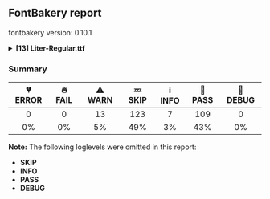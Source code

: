 ## FontBakery report

fontbakery version: 0.10.1

<details><summary><b>[13] Liter-Regular.ttf</b></summary><div><details><summary>⚠ <b>WARN:</b> Check for codepoints not covered by METADATA subsets. (<a href="https://font-bakery.readthedocs.io/en/stable/fontbakery/profiles/googlefonts.html#com.google.fonts/check/metadata/unreachable_subsetting">com.google.fonts/check/metadata/unreachable_subsetting</a>)</summary><div>


* ⚠ **WARN** The following codepoints supported by the font are not covered by
    any subsets defined in the font's metadata file, and will never
    be served. You can solve this by either manually adding additional
    subset declarations to METADATA.pb, or by editing the glyphset
    definitions.

 * U+02C7 CARON: try adding one of: canadian-aboriginal, yi, tifinagh
 * U+02D8 BREVE: try adding one of: canadian-aboriginal, yi
 * U+02D9 DOT ABOVE: try adding one of: canadian-aboriginal, yi
 * U+02DB OGONEK: try adding one of: canadian-aboriginal, yi
 * U+02DD DOUBLE ACUTE ACCENT: not included in any glyphset definition
 * U+0302 COMBINING CIRCUMFLEX ACCENT: try adding one of: math, cherokee, coptic, tifinagh
 * U+0306 COMBINING BREVE: try adding one of: old-permic, tifinagh
 * U+0307 COMBINING DOT ABOVE: try adding one of: malayalam, syriac, coptic, old-permic, math, canadian-aboriginal, tifinagh, tai-le
 * U+030A COMBINING RING ABOVE: try adding syriac
 * U+030B COMBINING DOUBLE ACUTE ACCENT: try adding one of: osage, cherokee
 * U+030C COMBINING CARON: try adding one of: cherokee, tai-le
 * U+0312 COMBINING TURNED COMMA ABOVE: not included in any glyphset definition
 * U+0326 COMBINING COMMA BELOW: not included in any glyphset definition
 * U+0327 COMBINING CEDILLA: not included in any glyphset definition
 * U+0328 COMBINING OGONEK: not included in any glyphset definition
 * U+0335 COMBINING SHORT STROKE OVERLAY: not included in any glyphset definition
 * U+0336 COMBINING LONG STROKE OVERLAY: not included in any glyphset definition
 * U+0337 COMBINING SHORT SOLIDUS OVERLAY: not included in any glyphset definition
 * U+0338 COMBINING LONG SOLIDUS OVERLAY: not included in any glyphset definition
 * U+0384 GREEK TONOS: try adding greek

Or you can add the above codepoints to one of the subsets supported by the font: `cyrillic`, `latin`, `latin-ext` [code: unreachable-subsetting]
</div></details><details><summary>⚠ <b>WARN:</b> Check font follows the Google Fonts vertical metric schema (<a href="https://font-bakery.readthedocs.io/en/stable/fontbakery/profiles/googlefonts.html#com.google.fonts/check/vertical_metrics">com.google.fonts/check/vertical_metrics</a>)</summary><div>


* ⚠ **WARN** We recommend the absolute sum of the hhea metrics should be between 1.2-1.5x of the font's upm. This font has 1.53x (1530) [code: bad-hhea-range]
</div></details><details><summary>⚠ <b>WARN:</b> Ensure fonts have ScriptLangTags declared on the 'meta' table. (<a href="https://font-bakery.readthedocs.io/en/stable/fontbakery/profiles/googlefonts.html#com.google.fonts/check/meta/script_lang_tags">com.google.fonts/check/meta/script_lang_tags</a>)</summary><div>


* ⚠ **WARN** This font file does not have a 'meta' table. [code: lacks-meta-table]
</div></details><details><summary>⚠ <b>WARN:</b> Check font contains no unreachable glyphs (<a href="https://font-bakery.readthedocs.io/en/stable/fontbakery/profiles/universal.html#com.google.fonts/check/unreachable_glyphs">com.google.fonts/check/unreachable_glyphs</a>)</summary><div>


* ⚠ **WARN** The following glyphs could not be reached by codepoint or substitution rules:

	- brevecombcy

	- uni030C.alt
 [code: unreachable-glyphs]
</div></details><details><summary>⚠ <b>WARN:</b> Check if each glyph has the recommended amount of contours. (<a href="https://font-bakery.readthedocs.io/en/stable/fontbakery/profiles/universal.html#com.google.fonts/check/contour_count">com.google.fonts/check/contour_count</a>)</summary><div>


* ⚠ **WARN** This check inspects the glyph outlines and detects the total number of contours in each of them. The expected values are infered from the typical ammounts of contours observed in a large collection of reference font families. The divergences listed below may simply indicate a significantly different design on some of your glyphs. On the other hand, some of these may flag actual bugs in the font such as glyphs mapped to an incorrect codepoint. Please consider reviewing the design and codepoint assignment of these to make sure they are correct.

The following glyphs do not have the recommended number of contours:

	- Glyph name: uni00AD	Contours detected: 1	Expected: 0

	- Glyph name: Eth	Contours detected: 3	Expected: 2

	- Glyph name: aogonek	Contours detected: 3	Expected: 2

	- Glyph name: Dcroat	Contours detected: 3	Expected: 2

	- Glyph name: dcroat	Contours detected: 3	Expected: 2

	- Glyph name: eogonek	Contours detected: 3	Expected: 2

	- Glyph name: hbar	Contours detected: 2	Expected: 1

	- Glyph name: ij	Contours detected: 2	Expected: 3 or 4

	- Glyph name: Lslash	Contours detected: 2	Expected: 1

	- Glyph name: lslash	Contours detected: 2	Expected: 1

	- Glyph name: Eng	Contours detected: 2	Expected: 1

	- Glyph name: OE	Contours detected: 3	Expected: 2

	- Glyph name: Uogonek	Contours detected: 2	Expected: 1

	- Glyph name: uogonek	Contours detected: 2	Expected: 1

	- Glyph name: uni0409	Contours detected: 3	Expected: 2

	- Glyph name: uni040A	Contours detected: 3	Expected: 2

	- Glyph name: uni0459	Contours detected: 3	Expected: 2

	- Glyph name: uni045A	Contours detected: 3	Expected: 2

	- Glyph name: Dcroat	Contours detected: 3	Expected: 2

	- Glyph name: Eng	Contours detected: 2	Expected: 1

	- Glyph name: Eth	Contours detected: 3	Expected: 2

	- Glyph name: Lslash	Contours detected: 2	Expected: 1

	- Glyph name: OE	Contours detected: 3	Expected: 2

	- Glyph name: Uogonek	Contours detected: 2	Expected: 1

	- Glyph name: aogonek	Contours detected: 3	Expected: 2

	- Glyph name: dcroat	Contours detected: 3	Expected: 2

	- Glyph name: eogonek	Contours detected: 3	Expected: 2

	- Glyph name: hbar	Contours detected: 2	Expected: 1

	- Glyph name: ij	Contours detected: 2	Expected: 3 or 4

	- Glyph name: lslash	Contours detected: 2	Expected: 1

	- Glyph name: uni00AD	Contours detected: 1	Expected: 0

	- Glyph name: uni0409	Contours detected: 3	Expected: 2

	- Glyph name: uni040A	Contours detected: 3	Expected: 2

	- Glyph name: uni0459	Contours detected: 3	Expected: 2

	- Glyph name: uni045A	Contours detected: 3	Expected: 2

	- Glyph name: uogonek	Contours detected: 2	Expected: 1
 [code: contour-count]
</div></details><details><summary>⚠ <b>WARN:</b> Does the font contain a soft hyphen? (<a href="https://font-bakery.readthedocs.io/en/stable/fontbakery/profiles/universal.html#com.google.fonts/check/soft_hyphen">com.google.fonts/check/soft_hyphen</a>)</summary><div>


* ⚠ **WARN** This font has a 'Soft Hyphen' character. [code: softhyphen]
</div></details><details><summary>⚠ <b>WARN:</b> Check math signs have the same width. (<a href="https://font-bakery.readthedocs.io/en/stable/fontbakery/profiles/universal.html#com.google.fonts/check/math_signs_width">com.google.fonts/check/math_signs_width</a>)</summary><div>


* ⚠ **WARN** The most common width is 554 among a set of 2 math glyphs.
The following math glyphs have a different width, though:

Width = 535:
plus

Width = 491:
less

Width = 574:
equal

Width = 501:
greater

Width = 588:
multiply
 [code: width-outliers]
</div></details><details><summary>⚠ <b>WARN:</b> Check accent of Lcaron, dcaron, lcaron, tcaron (derived from com.google.fonts/check/alt_caron) (<a href="https://font-bakery.readthedocs.io/en/stable/fontbakery/profiles/universal.html#com.google.fonts/check/alt_caron">com.google.fonts/check/alt_caron</a>)</summary><div>


* ⚠ **WARN** dcaron is decomposed and therefore could not be checked. Please check manually. [code: decomposed-outline]
</div></details><details><summary>⚠ <b>WARN:</b> Are there any misaligned on-curve points? (<a href="https://font-bakery.readthedocs.io/en/stable/fontbakery/profiles/<Section: Outline Correctness Checks>.html#com.google.fonts/check/outline_alignment_miss">com.google.fonts/check/outline_alignment_miss</a>)</summary><div>


* ⚠ **WARN** The following glyphs have on-curve points which have potentially incorrect y coordinates:

	* numbersign (U+0023): X=427.0,Y=1.0 (should be at baseline 0?)

	* numbersign (U+0023): X=341.0,Y=1.0 (should be at baseline 0?)

	* numbersign (U+0023): X=182.0,Y=1.0 (should be at baseline 0?)

	* numbersign (U+0023): X=96.0,Y=1.0 (should be at baseline 0?)

	* parenleft (U+0028): X=163.0,Y=1.5 (should be at baseline 0?)

	* parenright (U+0029): X=221.0,Y=1.5 (should be at baseline 0?)

	* Z (U+005A): X=551.0,Y=-1.0 (should be at baseline 0?)

	* a (U+0061): X=285.5,Y=1.0 (should be at baseline 0?)

	* y (U+0079): X=221.0,Y=2.0 (should be at baseline 0?)

	* sterling (U+00A3): X=526.0,Y=2.0 (should be at baseline 0?)

	* copyright (U+00A9): X=570.0,Y=1.5 (should be at baseline 0?)

	* copyright (U+00A9): X=313.5,Y=2.0 (should be at baseline 0?)

	* ordfeminine (U+00AA): X=285.5,Y=1.0 (should be at baseline 0?)

	* questiondown (U+00BF): X=334.0,Y=1.0 (should be at baseline 0?)

	* Ccedilla (U+00C7): X=313.0,Y=1.0 (should be at baseline 0?)

	* Ccedilla (U+00C7): X=409.0,Y=1.0 (should be at baseline 0?)

	* agrave (U+00E0): X=285.5,Y=1.0 (should be at baseline 0?)

	* aacute (U+00E1): X=285.5,Y=1.0 (should be at baseline 0?)

	* acircumflex (U+00E2): X=285.5,Y=1.0 (should be at baseline 0?)

	* atilde (U+00E3): X=285.5,Y=1.0 (should be at baseline 0?)

	* adieresis (U+00E4): X=285.5,Y=1.0 (should be at baseline 0?)

	* aring (U+00E5): X=285.5,Y=1.0 (should be at baseline 0?)

	* ccedilla (U+00E7): X=234.0,Y=-1.0 (should be at baseline 0?)

	* ccedilla (U+00E7): X=330.0,Y=-1.0 (should be at baseline 0?)

	* eth (U+00F0): X=250.5,Y=700.5 (should be at cap-height 700?)

	* ntilde (U+00F1): X=354.0,Y=699.5 (should be at cap-height 700?)

	* otilde (U+00F5): X=361.0,Y=699.5 (should be at cap-height 700?)

	* oslash (U+00F8): X=189.0,Y=1.5 (should be at baseline 0?)

	* yacute (U+00FD): X=221.0,Y=2.0 (should be at baseline 0?)

	* ydieresis (U+00FF): X=221.0,Y=2.0 (should be at baseline 0?)

	* amacron (U+0101): X=285.5,Y=1.0 (should be at baseline 0?)

	* abreve (U+0103): X=285.5,Y=1.0 (should be at baseline 0?)

	* aogonek (U+0105): X=285.5,Y=1.0 (should be at baseline 0?)

	* dcaron (U+010F): X=682.0,Y=701.0 (should be at cap-height 700?)

	* Lcaron (U+013D): X=403.0,Y=699.0 (should be at cap-height 700?)

	* Lcaron (U+013D): X=517.0,Y=699.0 (should be at cap-height 700?)

	* OE (U+0152): X=1044.0,Y=1.0 (should be at baseline 0?)

	* OE (U+0152): X=598.0,Y=1.0 (should be at baseline 0?)

	* OE (U+0152): X=598.0,Y=701.0 (should be at cap-height 700?)

	* OE (U+0152): X=1044.0,Y=701.0 (should be at cap-height 700?)

	* ycircumflex (U+0177): X=221.0,Y=2.0 (should be at baseline 0?)

	* Zacute (U+0179): X=551.0,Y=-1.0 (should be at baseline 0?)

	* Zdotaccent (U+017B): X=551.0,Y=-1.0 (should be at baseline 0?)

	* Zcaron (U+017D): X=551.0,Y=-1.0 (should be at baseline 0?)

	* uni01CE (U+01CE): X=285.5,Y=1.0 (should be at baseline 0?)

	* uni02BC (U+02BC): X=148.0,Y=698.0 (should be at cap-height 700?)

	* uni02BC (U+02BC): X=262.0,Y=698.0 (should be at cap-height 700?)

	* tildecomb (U+0303): X=198.5,Y=701.0 (should be at cap-height 700?)

	* uni0409 (U+0409): X=36.0,Y=-2.0 (should be at baseline 0?)

	* uni0409 (U+0409): X=10.0,Y=-1.0 (should be at baseline 0?)

	* uni041B (U+041B): X=36.0,Y=-2.0 (should be at baseline 0?)

	* uni041B (U+041B): X=10.0,Y=-1.0 (should be at baseline 0?)

	* uni0430 (U+0430): X=285.5,Y=1.0 (should be at baseline 0?)

	* uni0431 (U+0431): X=294.0,Y=698.0 (should be at cap-height 700?)

	* uni043B (U+043B): X=36.0,Y=-2.0 (should be at baseline 0?)

	* uni043B (U+043B): X=12.0,Y=-1.0 (should be at baseline 0?)

	* uni0443 (U+0443): X=221.0,Y=2.0 (should be at baseline 0?)

	* uni0459 (U+0459): X=36.0,Y=-2.0 (should be at baseline 0?)

	* uni0459 (U+0459): X=12.0,Y=-1.0 (should be at baseline 0?)

	* uni045E (U+045E): X=221.0,Y=2.0 (should be at baseline 0?)

	* uni1E9E (U+1E9E): X=277.0,Y=1.0 (should be at baseline 0?)

	* ygrave (U+1EF3): X=221.0,Y=2.0 (should be at baseline 0?) [code: found-misalignments]
</div></details><details><summary>⚠ <b>WARN:</b> Do any segments have colinear vectors? (<a href="https://font-bakery.readthedocs.io/en/stable/fontbakery/profiles/<Section: Outline Correctness Checks>.html#com.google.fonts/check/outline_colinear_vectors">com.google.fonts/check/outline_colinear_vectors</a>)</summary><div>


* ⚠ **WARN** The following glyphs have colinear vectors:

	* X (U+0058): L<<325.0,426.0>--<325.0,426.0>> -> L<<325.0,426.0>--<327.0,426.0>>

	* uni0425 (U+0425): L<<325.0,426.0>--<325.0,426.0>> -> L<<325.0,426.0>--<327.0,426.0>> [code: found-colinear-vectors]
</div></details><details><summary>⚠ <b>WARN:</b> Do outlines contain any semi-vertical or semi-horizontal lines? (<a href="https://font-bakery.readthedocs.io/en/stable/fontbakery/profiles/<Section: Outline Correctness Checks>.html#com.google.fonts/check/outline_semi_vertical">com.google.fonts/check/outline_semi_vertical</a>)</summary><div>


* ⚠ **WARN** The following glyphs have semi-vertical/semi-horizontal lines:

	* AE (U+00C6): L<<470.0,186.0>--<228.0,187.0>>

	* Eng (U+014A): L<<559.0,358.0>--<557.0,700.0>>

	* Eng (U+014A): L<<86.0,0.0>--<87.0,700.0>>

	* M (U+004D): L<<718.0,0.0>--<720.0,332.0>>

	* N (U+004E): L<<559.0,358.0>--<557.0,700.0>>

	* N (U+004E): L<<86.0,0.0>--<87.0,700.0>>

	* Nacute (U+0143): L<<559.0,358.0>--<557.0,700.0>>

	* Nacute (U+0143): L<<86.0,0.0>--<87.0,700.0>>

	* Ncaron (U+0147): L<<559.0,358.0>--<557.0,700.0>>

	* Ncaron (U+0147): L<<86.0,0.0>--<87.0,700.0>>

	* Ntilde (U+00D1): L<<559.0,358.0>--<557.0,700.0>>

	* Ntilde (U+00D1): L<<86.0,0.0>--<87.0,700.0>>

	* Z (U+005A): L<<157.0,82.0>--<551.0,81.0>>

	* Z (U+005A): L<<551.0,-1.0>--<48.0,0.0>>

	* Zacute (U+0179): L<<157.0,82.0>--<551.0,81.0>>

	* Zacute (U+0179): L<<551.0,-1.0>--<48.0,0.0>>

	* Zcaron (U+017D): L<<157.0,82.0>--<551.0,81.0>>

	* Zcaron (U+017D): L<<551.0,-1.0>--<48.0,0.0>>

	* Zdotaccent (U+017B): L<<157.0,82.0>--<551.0,81.0>>

	* Zdotaccent (U+017B): L<<551.0,-1.0>--<48.0,0.0>>

	* ampersand (U+0026): L<<664.0,370.0>--<665.0,255.0>>

	* divide (U+00F7): L<<37.0,349.0>--<516.0,350.0>>

	* dotlessi (U+0131): L<<76.0,0.0>--<75.0,520.0>>

	* equal (U+003D): L<<47.0,248.0>--<526.0,249.0>>

	* equal (U+003D): L<<47.0,442.0>--<526.0,443.0>>

	* i (U+0069): L<<78.0,0.0>--<77.0,520.0>>

	* iacute (U+00ED): L<<66.0,0.0>--<65.0,520.0>>

	* icircumflex (U+00EE): L<<75.0,0.0>--<74.0,520.0>>

	* idieresis (U+00EF): L<<86.0,0.0>--<85.0,520.0>>

	* igrave (U+00EC): L<<28.0,0.0>--<27.0,520.0>>

	* imacron (U+012B): L<<125.0,0.0>--<124.0,520.0>>

	* iogonek (U+012F): L<<146.0,0.0>--<145.0,520.0>>

	* l (U+006C): L<<76.0,0.0>--<75.0,733.0>>

	* lacute (U+013A): L<<76.0,0.0>--<75.0,733.0>>

	* lcaron (U+013E): L<<76.0,0.0>--<75.0,733.0>>

	* lslash (U+0142): L<<119.0,0.0>--<118.0,733.0>>

	* minus (U+2212): L<<37.0,349.0>--<516.0,350.0>>

	* p (U+0070): L<<148.0,68.0>--<150.0,-200.0>>

	* q (U+0071): L<<427.0,-200.0>--<429.0,68.0>>

	* sterling (U+00A3): L<<206.0,82.0>--<526.0,84.0>>

	* sterling (U+00A3): L<<526.0,2.0>--<50.0,0.0>>

	* thorn (U+00FE): L<<148.0,68.0>--<150.0,-200.0>>

	* uni013C (U+013C): L<<76.0,0.0>--<75.0,733.0>>

	* uni0145 (U+0145): L<<559.0,358.0>--<557.0,700.0>>

	* uni0145 (U+0145): L<<86.0,0.0>--<87.0,700.0>>

	* uni040D (U+040D): L<<176.0,700.0>--<174.0,358.0>>

	* uni040D (U+040D): L<<646.0,700.0>--<647.0,0.0>>

	* uni0418 (U+0418): L<<176.0,700.0>--<174.0,358.0>>

	* uni0418 (U+0418): L<<646.0,700.0>--<647.0,0.0>>

	* uni0419 (U+0419): L<<174.0,700.0>--<172.0,358.0>>

	* uni0419 (U+0419): L<<644.0,700.0>--<645.0,0.0>>

	* uni041C (U+041C): L<<718.0,0.0>--<720.0,332.0>>

	* uni0434 (U+0434): L<<414.0,78.0>--<416.0,444.0>>

	* uni0434 (U+0434): L<<502.0,520.0>--<500.0,78.0>>

	* uni0440 (U+0440): L<<148.0,68.0>--<150.0,-200.0>>

	* uni0442 (U+0442): L<<194.0,0.0>--<196.0,444.0>>

	* uni0442 (U+0442): L<<282.0,444.0>--<280.0,0.0>>

	* uni0456 (U+0456): L<<76.0,0.0>--<75.0,520.0>>

	* uni1E9E (U+1E9E): L<<86.0,0.0>--<91.0,700.0>>

	* uni2116 (U+2116): L<<559.0,358.0>--<557.0,700.0>>

	* uni2116 (U+2116): L<<86.0,0.0>--<87.0,700.0>>

	* yen (U+00A5): L<<264.0,0.0>--<263.0,126.0>>

	* yen (U+00A5): L<<355.0,126.0>--<354.0,0.0>> [code: found-semi-vertical]
</div></details><details><summary>⚠ <b>WARN:</b> Ensure dotted circle glyph is present and can attach marks. (<a href="https://font-bakery.readthedocs.io/en/stable/fontbakery/profiles/<Section: Shaping Checks>.html#com.google.fonts/check/dotted_circle">com.google.fonts/check/dotted_circle</a>)</summary><div>


* ⚠ **WARN** No dotted circle glyph present [code: missing-dotted-circle]
</div></details><details><summary>⚠ <b>WARN:</b> Ensure soft_dotted characters lose their dot when combined with marks that replace the dot. (<a href="https://font-bakery.readthedocs.io/en/stable/fontbakery/profiles/<Section: Shaping Checks>.html#com.google.fonts/check/soft_dotted">com.google.fonts/check/soft_dotted</a>)</summary><div>


* ⚠ **WARN** The dot of soft dotted characters _should_ disappear in other cases, for example: i̒ i̦̒ i̧̒ i̵̒ i̶̒ i̷̒ i̸̒ j̒ j̦̒ j̧̒ j̵̒ j̶̒ j̷̒ j̸̒ į̒ į̦̒ į̧̒ į̵̒ į̶̒ į̷̒

Your font fully covers the following languages that require the soft-dotted feature: Dutch (Latn, 31,709,104 speakers). 

Your font does *not* cover the following languages that require the soft-dotted feature: Igbo (Latn, 27,823,640 speakers), Navajo (Latn, 166,319 speakers), Belarusian (Cyrl, 10,064,517 speakers), Aghem (Latn, 38,843 speakers), Ukrainian (Cyrl, 29,273,587 speakers), Lithuanian (Latn, 2,357,094 speakers), Basaa (Latn, 332,940 speakers). [code: soft-dotted]
</div></details><br></div></details>

### Summary

| 💔 ERROR | 🔥 FAIL | ⚠ WARN | 💤 SKIP | ℹ INFO | 🍞 PASS | 🔎 DEBUG |
|:-----:|:----:|:----:|:----:|:----:|:----:|:----:|
| 0 | 0 | 13 | 123 | 7 | 109 | 0 |
| 0% | 0% | 5% | 49% | 3% | 43% | 0% |

**Note:** The following loglevels were omitted in this report:
* **SKIP**
* **INFO**
* **PASS**
* **DEBUG**
